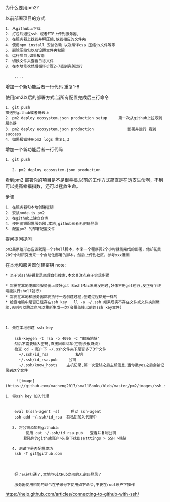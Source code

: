 为什么要用pm2?

以前部署项目的方式 

	1. 从github上下载
	2. 打包后通过ssh 或者FTP上传到服务器,
	3. 在服务器上找到并解压缩,放到相应的文件夹
	4. 使用npm install 安装依赖 以及编译css 压缩js文件等等
	5. 删除压缩包以及设置文件夹权限 
	6. 运行项目,如果报错
	7. 切换文件夹查看日志文件
	8. 在本地修改然后循环步骤2-7直到完美运行

        ....

增加一个新功能后者一行代码
        重复1-8

使用pm2以后的部署方式,当所有配置完成后三行命令

	1. git push                                                                  推送到github或者码云上
	2. pm2 deploy ecosystem.json production setup     第一次从github上拉取到服务器
	3. pm2 deploy ecosystem.json production               部署并运行 看到 success   
	4. 如果报错使用pm2 logs 重复1,3


增加一个新功能后者一行代码

	1. git push 

       2. pm2 deploy ecosystem.json production 


看到pm2 部署你的项目是不是很幸福,以前的工作方式简直是在透支生命啊，不到可以提高幸福指数，还可以拯救生命。

步骤

	1. 在服务器和本地创建密钥
	2. 安装node.js pm2
	3. 在github上建立仓库
	4. 使用密钥配置服务器,本地,github三者无密码登录
	5. 配置pm2 的部署配置文件



提问提问提问



    pm2最原始形态应该就是一个shell脚本，本来一个程序员2个小时就能完成的部署，他却花费20个小时研究出来一个自动化部署的脚本，然后上传到社区，参考xxx漫画



在本地和服务器创建密钥
    note: 

	* 至于说ssh秘钥登录原理自行搜索,本文关注点在于实现步骤

	* 需要在本地电脑和服务器上装好git Bash(Mac系统没用过,好像不用get也行,反正有个终端能执行shell就行)
	* 需要在本地和服务器都要执行一边创建过程,创建过程都是一样的
	* 检查电脑中是否已经存在ssh key   ll -a ~/.ssh 如果现实不存在文件或文件夹则继续,否则可以跳过也可以重新生成一次(会覆盖掉以前的ssh key文件)



	1. 先在本地创建 ssh key

        ssh-keygen -t rsa -b 4096 -C "邮箱地址"
        然后不需要输入密码,直接回车回车(否则会很麻烦)
        检查 cd ~ 账户下 ~/.ssh文件夹下是否多了3个文件
          ~/.ssh/id_rsa            私钥
          ~/.ssh/id_rsa.pub     公钥
          ~/.ssh/know_hosts    主机记录,第一次登陆之后主机信息,当你敲yes之后会被记录到这个文件
    
		 ![image](https://github.com/macheng2017/smallBooks/blob/master/pm2/images/ssh_show.png)

	1. 将ssh key 加入代理

           
        eval $(ssh-agent -s)     启动 ssh-agent
        ssh-add ~/.ssh/id_rsa  将私钥加入代理中
        
       3. 将公钥添加到github上
             使用 cat ~/.ssh/id_rsa.pub   查看并复制公钥
            登陆你的github账户>头像下找到setttings > SSH >粘贴
 
       4. 测试下是否配置成功
        ssh -T git@github.com

        
        
        好了已经打通了,本地与GitHub之间的无密码登录了

        服务器使用相同的命令在子账号下使用如下命令,不要在root账户下操作
        




  https://help.github.com/articles/connecting-to-github-with-ssh/







